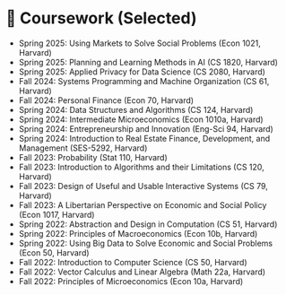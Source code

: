 # 🥇 Coursework (Selected)
- Spring 2025: Using Markets to Solve Social Problems (Econ 1021, Harvard)
- Spring 2025: Planning and Learning Methods in AI (CS 1820, Harvard)
- Spring 2025: Applied Privacy for Data Science (CS 2080, Harvard)
- Fall 2024: Systems Programming and Machine Organization (CS 61, Harvard)
- Fall 2024: Personal Finance (Econ 70, Harvard)
- Spring 2024: Data Structures and Algorithms (CS 124, Harvard)
- Spring 2024: Intermediate Microeconomics (Econ 1010a, Harvard)
- Spring 2024: Entrepreneurship and Innovation (Eng-Sci 94, Harvard)
- Spring 2024: Introduction to Real Estate Finance, Development, and Management (SES-5292, Harvard)
- Fall 2023: Probability (Stat 110, Harvard)
- Fall 2023: Introduction to Algorithms and their Limitations (CS 120, Harvard)
- Fall 2023: Design of Useful and Usable Interactive Systems (CS 79, Harvard)
- Fall 2023: A Libertarian Perspective on Economic and Social Policy (Econ 1017, Harvard)
- Spring 2022: Abstraction and Design in Computation (CS 51, Harvard)
- Spring 2022: Principles of Macroeconomics (Econ 10b, Harvard)
- Spring 2022: Using Big Data to Solve Economic and Social Problems (Econ 50, Harvard)
- Fall 2022: Introduction to Computer Science (CS 50, Harvard)
- Fall 2022: Vector Calculus and Linear Algebra (Math 22a, Harvard)
- Fall 2022: Principles of Microeconomics (Econ 10a, Harvard)
